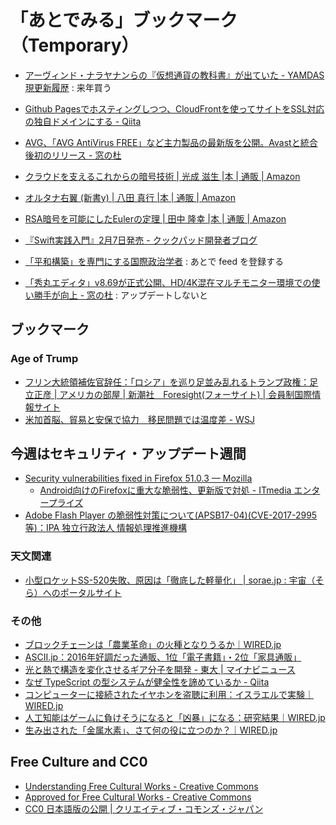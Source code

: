 # 「あとでみる」ブックマーク（Temporary）

- [アーヴィンド・ナラヤナンらの『仮想通貨の教科書』が出ていた - YAMDAS現更新履歴](http://d.hatena.ne.jp/yomoyomo/20161215/cryptcurrency) : 来年買う
- [Github Pagesでホスティングしつつ、CloudFrontを使ってサイトをSSL対応の独自ドメインにする - Qiita](http://qiita.com/kechol/items/9609e1ab4a673e05b613)
- [AVG、「AVG AntiVirus FREE」など主力製品の最新版を公開。Avastと統合後初のリリース - 窓の杜](http://forest.watch.impress.co.jp/docs/news/1039393.html)
- [クラウドを支えるこれからの暗号技術 | 光成 滋生 |本 | 通販 | Amazon](https://www.amazon.co.jp/exec/obidos/ASIN/479804413X/hyam-22/)
- [オルタナ右翼 (新書y) | 八田 真行 |本 | 通販 | Amazon](http://www.amazon.co.jp/exec/obidos/ASIN/4800311365/baldandersinf-22/)
- [RSA暗号を可能にしたEulerの定理 | 田中 隆幸 |本 | 通販 | Amazon](http://www.amazon.co.jp/exec/obidos/ASIN/486641040X/baldandersinf-22/)
- [『Swift実践入門』2月7日発売 - クックパッド開発者ブログ](http://techlife.cookpad.com/entry/2017/02/07/200052)

- [「平和構築」を専門にする国際政治学者](http://shinodahideaki.blog.jp/) : あとで feed を登録する
- [「秀丸エディタ」v8.69が正式公開、HD/4K混在マルチモニター環境での使い勝手が向上 - 窓の杜](http://forest.watch.impress.co.jp/docs/news/1043227.html) : アップデートしないと


## ブックマーク

### Age of Trump

- [フリン大統領補佐官辞任：「ロシア」を巡り足並み乱れるトランプ政権：足立正彦 | アメリカの部屋 | 新潮社　Foresight(フォーサイト) | 会員制国際情報サイト](http://www.fsight.jp/articles/-/42009)
- [米加首脳、貿易と安保で協力　移民問題では温度差 - WSJ](http://jp.wsj.com/articles/SB12058936961426933320104582620180845881046)

## 今週はセキュリティ・アップデート週間

- [Security vulnerabilities fixed in Firefox 51.0.3 — Mozilla](https://www.mozilla.org/en-US/security/advisories/mfsa2017-04/)
    - [Android向けのFirefoxに重大な脆弱性、更新版で対処 - ITmedia エンタープライズ](http://www.itmedia.co.jp/enterprise/articles/1702/13/news044.html)
- [Adobe Flash Player の脆弱性対策について(APSB17-04)(CVE-2017-2995等)：IPA 独立行政法人 情報処理推進機構](http://www.ipa.go.jp/security/ciadr/vul/20170215-adobeflashplayer.html)

### 天文関連

- [小型ロケットSS-520失敗、原因は「徹底した軽量化」 | sorae.jp : 宇宙（そら）へのポータルサイト](http://sorae.jp/030201/2017_02_14_ss-520.html)

### その他

- [ブロックチェーンは「農業革命」の火種となりうるか｜WIRED.jp](http://wired.jp/2017/02/13/vol27-innolab-blockchain/)
- [ASCII.jp：2016年好調だった通販、1位「電子書籍」・2位「家具通販」](http://ascii.jp/elem/000/001/432/1432713/)
- [光と熱で構造を変化させるギア分子を開発 - 東大 | マイナビニュース](http://news.mynavi.jp/news/2017/02/09/481/)
- [なぜ TypeScript の型システムが健全性を諦めているか - Qiita](http://qiita.com/na-o-ys/items/aa56d678cdf0de2bdd79)
- [コンピューターに接続されたイヤホンを盗聴に利用：イスラエルで実験｜WIRED.jp](http://wired.jp/2017/02/13/great-now-even-headphones/)
- [人工知能はゲームに負けそうになると「凶暴」になる：研究結果｜WIRED.jp](http://wired.jp/2017/02/14/deepmind-ai-social-impact/)
- [生み出された「金属水素」、さて何の役に立つのか？｜WIRED.jp](http://wired.jp/2017/02/14/metallic-hydrogen/)


## Free Culture and CC0

- [Understanding Free Cultural Works - Creative Commons](https://creativecommons.org/share-your-work/public-domain/freeworks/)
- [Approved for Free Cultural Works - Creative Commons](https://creativecommons.org/2008/02/20/approved-for-free-cultural-works/)
- [CC0 日本語版の公開 | クリエイティブ・コモンズ・ジャパン](https://creativecommons.jp/2015/05/01/cc0-jpver/)
